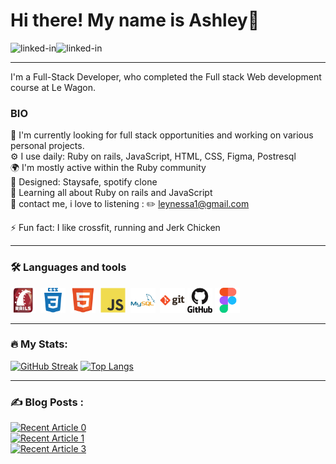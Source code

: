 

# Hi there! My name is Ashley👋


[<img align="left" alt="linked-in" src="https://img.shields.io/badge/linkedin-%230077B5.svg?&style=for-the-badge&logo=linkedin&logoColor=white" />](https://www.linkedin.com/in/ashleyvanessawilliams/)

[<img align="left" alt="linked-in" src="https://img.shields.io/badge/Portfolio-%23000000.svg?style=for-the-badge&logo=firefox&logoColor=#FF7139" />](https://portfolioash.herokuapp.com/#) <br>

----

I'm a Full-Stack Developer, who completed the Full stack Web development course at Le Wagon.

### BIO <br>

🏢 I'm currently looking for full stack opportunities and working on various personal projects. <br>
⚙️ I use daily: Ruby on rails, JavaScript, HTML, CSS, Figma, Postresql <br>
🌍 I'm mostly active within the Ruby community <br>
💅 Designed: Staysafe, spotify clone <br>
🌱 Learning all about Ruby on rails and JavaScript <br>
:incoming_envelope: contact me, i love to listening  : :pencil2:  leynessa1@gmail.com <br>
      
      
⚡️ Fun fact: I like crossfit, running and Jerk Chicken


---

### :hammer_and_wrench: Languages and tools
<div>
  <img src="https://github.com/devicons/devicon/blob/master/icons/rails/rails-original-wordmark.svg"  title="Ruby on Rails" alt="rails" width="40" height="40"/>&nbsp;
  <img src="https://github.com/devicons/devicon/blob/master/icons/css3/css3-plain-wordmark.svg"  title="CSS3" alt="CSS" width="40" height="40"/>&nbsp;
  <img src="https://github.com/devicons/devicon/blob/master/icons/html5/html5-original.svg" title="HTML5" alt="HTML" width="40" height="40"/>&nbsp;
  <img src="https://github.com/devicons/devicon/blob/master/icons/javascript/javascript-original.svg" title="JavaScript" alt="JavaScript" width="40" height="40"/>&nbsp;
  <img src="https://github.com/devicons/devicon/blob/master/icons/mysql/mysql-original-wordmark.svg" title="MySQL"  alt="MySQL" width="40" height="40"/>&nbsp;
  <img src="https://github.com/devicons/devicon/blob/master/icons/git/git-original-wordmark.svg" title="Git" **alt="Git" width="40" height="40"/>
  <img src="https://github.com/devicons/devicon/blob/master/icons/github/github-original-wordmark.svg" title="GitHub" **alt="GitHub" width="40" height="40"/>
  <img src="https://github.com/devicons/devicon/blob/master/icons/figma/figma-original.svg" title="Figma" **alt="figma" width="40" height="40"/>
</div>

---

### :fire: My Stats:

[![GitHub Streak](http://github-readme-streak-stats.herokuapp.com?user=leynessa&theme=synthwave)](https://git.io/streak-stats)
[![Top Langs](https://github-readme-stats.vercel.app/api/top-langs/?username=leynessa&layout=compact&theme=vision-friendly-dark)](https://github.com/anuraghazra/github-readme-stats)

---

### :writing_hand: Blog Posts :
<a target="_blank" href="https://github-readme-medium-recent-article.vercel.app/medium/@leynessa/0"><img src="https://github-readme-medium-recent-article.vercel.app/medium/@leynessa/0" alt="Recent Article 0"> 
<br>
<a target="_blank" href="https://github-readme-medium-recent-article.vercel.app/medium/@leynessa/0"><img src="https://github-readme-medium-recent-article.vercel.app/medium/@leynessa/1" alt="Recent Article 1"> 
<br>
<a target="_blank" href="https://github-readme-medium-recent-article.vercel.app/medium/@leynessa/0"><img src="https://github-readme-medium-recent-article.vercel.app/medium/@leynessa/2" alt="Recent Article 3"> 
<br>

